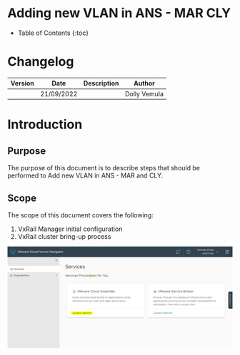 # Adding new VLAN in ANS - MAR CLY

- Table of Contents
{:toc}

# Changelog
  
| Version | Date       | Description              | Author       |
| ------- | ---------- | ------------------------ | --------------- |
|         | 21/09/2022 |                          | Dolly Vemula |

# Introduction

## Purpose

The purpose of this document is to describe steps that should be performed to Add new VLAN in ANS - MAR and CLY.
## Scope

The scope of this document covers the following:

1. VxRail Manager initial configuration
2. VxRail cluster bring-up process

![Figure 1](Pic1.png)
